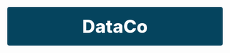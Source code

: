 <div style="padding:20px;color:white;margin:0;font-size:300%;text-align:center;display:fill;border-radius:5px;background-color:#05445e;overflow:hidden;font-weight:800">DataCo<a id='top'></a></div>
